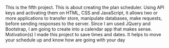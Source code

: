 This is the fifth project. This is about creating the plan scheduler. Using API keys and activating them on HTML, CSS and JavaScript, it allows two 
or more applications to transfer store, manipulate databases, make requests,  before sending responses to the server. Since I am used JQuery and Bootstrap, I am going to
create into a calendar app that makes sense. 
Motivation(s)
I made this project to save times and dates. It helps to move your schedule up and know how are going with your day
